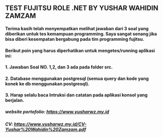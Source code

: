 ## TEST FUJITSU ROLE .NET BY YUSHAR WAHIDIN ZAMZAM

#### Terima kasih telah menyempatkan melihat jawaban dari 3 soal yang diberikan untuk tes kemampuan programming. Saya sangat senang jika bisa diberi kesempatan bergabung pada tim programming fujitsu.

#### Berikut poin yang harus diperhatikan untuk mengetes/running aplikasi ini:

#### 1. Jawaban Soal NO. 1,2, dan 3 ada pada folder src.

#### 2. Database menggunakan postgresql (semua query dan kode yang konek ke db menggunakan postgresql).

#### 3. Harap selalu baca Intruksi dan catatan pada aplikasi konsol yang berjalan.

##### website portofolio: https://www.yusharwz.my.id

##### CV: https://www.yusharwz.my.id/CV-Yushar%20Wahidin%20Zamzam.pdf
